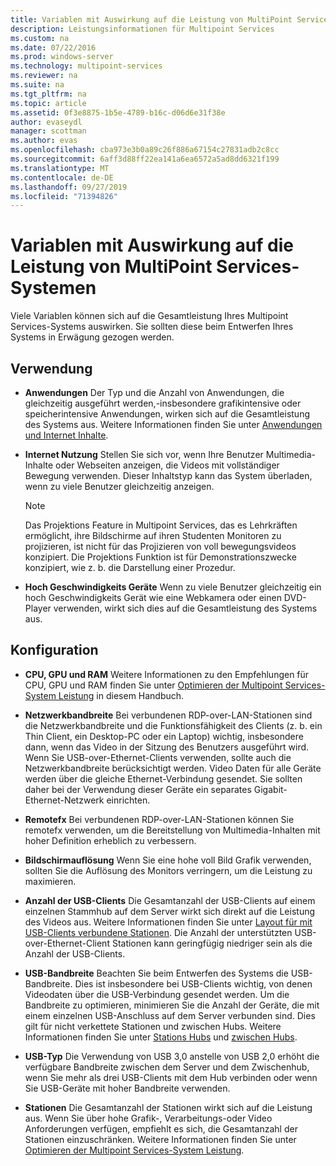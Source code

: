 ```yaml
---
title: Variablen mit Auswirkung auf die Leistung von MultiPoint Services-Systemen
description: Leistungsinformationen für Multipoint Services
ms.custom: na
ms.date: 07/22/2016
ms.prod: windows-server
ms.technology: multipoint-services
ms.reviewer: na
ms.suite: na
ms.tgt_pltfrm: na
ms.topic: article
ms.assetid: 0f3e8875-1b5e-4789-b16c-d06d6e31f38e
author: evaseydl
manager: scottman
ms.author: evas
ms.openlocfilehash: cba973e3b0a89c26f886a67154c27831adb2c8cc
ms.sourcegitcommit: 6aff3d88ff22ea141a6ea6572a5ad8dd6321f199
ms.translationtype: MT
ms.contentlocale: de-DE
ms.lasthandoff: 09/27/2019
ms.locfileid: "71394826"
---
```

# <a name="variables-affecting-multipoint-services-system-performance"></a>Variablen mit Auswirkung auf die Leistung von MultiPoint Services-Systemen
Viele Variablen können sich auf die Gesamtleistung Ihres Multipoint Services-Systems auswirken. Sie sollten diese beim Entwerfen Ihres Systems in Erwägung gezogen werden.  
  
## <a name="usage"></a>Verwendung  
  
-   **Anwendungen** Der Typ und die Anzahl von Anwendungen, die gleichzeitig ausgeführt werden,\-insbesondere grafikintensive oder speicherintensive Anwendungen, wirken sich auf die Gesamtleistung des Systems aus. Weitere Informationen finden Sie unter [Anwendungen und Internet Inhalte](hardware-and-performance-recommendations.md#applications-and-internet-content).  
  
-   **Internet Nutzung** Stellen Sie sich vor, wenn Ihre Benutzer Multimedia-Inhalte oder Webseiten anzeigen, die Videos mit vollständiger Bewegung verwenden. Dieser Inhaltstyp kann das System überladen, wenn zu viele Benutzer gleichzeitig anzeigen.  
  
    > [!NOTE]  
    > Das Projektions Feature in Multipoint Services, das es Lehrkräften ermöglicht, ihre Bildschirme auf ihren Studenten Monitoren zu projizieren, ist nicht für das Projizieren von voll bewegungsvideos konzipiert. Die Projektions Funktion ist für Demonstrationszwecke konzipiert, wie z. b. die Darstellung einer Prozedur.  
  
-   **Hoch Geschwindigkeits Geräte** Wenn zu viele Benutzer gleichzeitig ein hoch Geschwindigkeits Gerät wie eine Webkamera oder einen DVD-Player verwenden, wirkt sich dies auf die Gesamtleistung des Systems aus.  
  
## <a name="configuration"></a>Konfiguration  
  
-   **CPU, GPU und RAM** Weitere Informationen zu den Empfehlungen für CPU, GPU und RAM finden Sie unter [Optimieren der Multipoint Services-System Leistung](hardware-and-performance-recommendations.md#optimize-multipoint-services-system-performance) in diesem Handbuch.  
-   **Netzwerkbandbreite** Bei verbundenen RDP-over-LAN-Stationen sind die Netzwerkbandbreite und die Funktionsfähigkeit des Clients (z. b. ein Thin Client, ein Desktop-PC oder ein Laptop) wichtig, insbesondere dann, wenn das Video in der Sitzung des Benutzers ausgeführt wird. Wenn Sie USB-over-Ethernet-Clients verwenden, sollte auch die Netzwerkbandbreite berücksichtigt werden. Video Daten für alle Geräte werden über die gleiche Ethernet-Verbindung gesendet. Sie sollten daher bei der Verwendung dieser Geräte ein separates Gigabit-Ethernet-Netzwerk einrichten.  
-   **Remotefx** Bei verbundenen RDP-over-LAN-Stationen können Sie remotefx verwenden, um die Bereitstellung von Multimedia-Inhalten mit hoher Definition erheblich zu verbessern.  
-   **Bildschirmauflösung** Wenn Sie eine hohe voll Bild Grafik verwenden, sollten Sie die Auflösung des Monitors verringern, um die Leistung zu maximieren.  
-   **Anzahl der USB-Clients** Die Gesamtanzahl der USB-Clients auf einem einzelnen Stammhub auf dem Server wirkt sich direkt auf die Leistung des Videos aus. Weitere Informationen finden Sie unter [Layout für mit USB-Clients verbundene Stationen](MultiPoint-services-Site-Planning.md#layout-for-usb-zero-client-connected-stations). Die Anzahl der unterstützten USB-over-Ethernet-Client Stationen kann geringfügig niedriger sein als die Anzahl der USB-Clients.  
-   **USB-Bandbreite** Beachten Sie beim Entwerfen des Systems die USB-Bandbreite.  Dies ist insbesondere bei USB-Clients wichtig, von denen Videodaten über die USB-Verbindung gesendet werden. Um die Bandbreite zu optimieren, minimieren Sie die Anzahl der Geräte, die mit einem einzelnen USB-Anschluss auf dem Server verbunden sind. Dies gilt für nicht verkettete Stationen und zwischen Hubs. Weitere Informationen finden Sie unter [Stations Hubs](MultiPoint-services-Site-Planning.md#station-hubs) und [zwischen Hubs](MultiPoint-services-Site-Planning.md#intermediate-hubs).  
  
-   **USB-Typ** Die Verwendung von USB 3,0 anstelle von USB 2,0 erhöht die verfügbare Bandbreite zwischen dem Server und dem Zwischenhub, wenn Sie mehr als drei USB-Clients mit dem Hub verbinden oder wenn Sie USB-Geräte mit hoher Bandbreite verwenden.  
  
-   **Stationen** Die Gesamtanzahl der Stationen wirkt sich auf die Leistung aus. Wenn Sie über hohe Grafik-, Verarbeitungs-oder Video Anforderungen verfügen, empfiehlt es sich, die Gesamtanzahl der Stationen einzuschränken. Weitere Informationen finden Sie unter [Optimieren der Multipoint Services-System Leistung](hardware-and-performance-recommendations.md#optimize-multipoint-services-system-performance).